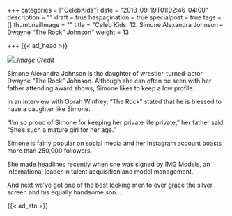 +++
categories = ["CelebKids"]
date = "2018-09-19T01:02:46-04:00"
description = ""
draft = true
haspagination = true
specialpost = true
tags = []
thumbnailImage = ""
title = "Celeb Kids: 12. Simone Alexandra Johnson – Dwayne “The Rock” Johnson"
weight = 13

+++
{{< ad_head >}}

![](/uploads/rock.jpg)_[_Image Credit_](http://americanupbeat.com/kids-of-famous-parents-where-are-they-now/12/)

Simone Alexandra Johnson is the daughter of wrestler-turned-actor Dwayne “The Rock” Johnson. Although she can often be seen with her father attending award shows, Simone likes to keep a low profile.

In an interview with Oprah Winfrey, “The Rock” stated that he is blessed to have a daughter like Simone.

“I’m so proud of Simone for keeping her private life private,” her father said. “She’s such a mature girl for her age.”

Simone is fairly popular on social media and her Instagram account boasts more than 250,000 followers.

She made headlines recently when she was signed by IMG Models, an international leader in talent acquisition and model management.

And next we’ve got one of the best looking men to ever grace the silver screen and his equally handsome son…

{{< ad_atn >}}